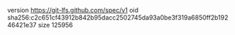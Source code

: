 version https://git-lfs.github.com/spec/v1
oid sha256:c2c651cf43912b842b95dacc2502745da93a0be3f319a6850ff2b19246421e37
size 125956

